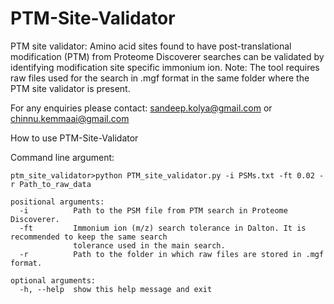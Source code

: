 # PTM-Site-Validator
PTM site validator: Amino acid sites found to have post-translational modification (PTM) from Proteome Discoverer searches can be validated by identifying modification site specific immonium ion. Note: The tool requires raw files used for the search in .mgf format in the same folder where the PTM site validator is present. 

For any enquiries please contact:
sandeep.kolya@gmail.com or chinnu.kemmaai@gmail.com

How to use PTM-Site-Validator

Command line argument:
```
ptm_site_validator>python PTM_site_validator.py -i PSMs.txt -ft 0.02 -r Path_to_raw_data
```
```
positional arguments:
  -i          Path to the PSM file from PTM search in Proteome Discoverer.
  -ft         Immonium ion (m/z) search tolerance in Dalton. It is recommended to keep the same search
              tolerance used in the main search.
  -r          Path to the folder in which raw files are stored in .mgf format.

optional arguments:
  -h, --help  show this help message and exit
```
